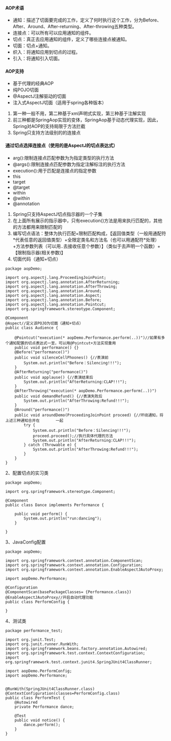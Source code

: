 #### AOP术语
- 通知：描述了切面要完成的工作，定义了何时执行这个工作，分为Before、After、Around、After-returning、After-throwing五种类型。  
- 连接点：可以所有可以应用通知的组件。  
- 切点：真正去应用通知的组件，定义了哪些连接点被通知。   
- 切面：切点+通知。  
- 织入：将通知应用到切点的过程。  
- 引入：将通知引入切面。
#### AOP支持
- 基于代理的经典AOP
- 纯POJO切面
- @AspectJ注解驱动的切面
- 注入式AspectJ切面（适用于spring各种版本）  
1. 第一种一般不用，第二种基于xml声明式实现，第三种基于注解实现  
2. 前三种都是SpringAop实现的变体，SpringAop基于动态代理实现，因此，Spring对AOP的支持局限于方法拦截  
3. Spring只支持方法级别的的连接点
#### 通过切点选择连接点（使用的是AspectJ的切点表达式）
- arg():限制连接点匹配参数为为指定类型的执行方法
- @args():限制连接点匹配参数为指定注解标注的执行方法
- execution():用于匹配是连接点的指定参数
- this
- target
- @target
- within
- @within
- @annotation
1. Spring只支持AspectJ切点指示器的一个子集
2. 在上面所有展示的指示器中，只有execution()方法是用来执行匹配的，其他的方法都用来限制匹配的
3. 编写切点语法：整体为执行匹配+限制匹配构成，【返回值类型（一般用通配符*代表任意的返回值类型）+全限定类名和方法名（也可以用通配符\*处理）+方法参数列表（可以用..去接收任意个参数）】（类似于去声明一个函数）+【限制指示器(相关参数)】
4. 切面代码（通知+切点）
```
package aopDemo;

import org.aspectj.lang.ProceedingJoinPoint;
import org.aspectj.lang.annotation.AfterReturning;
import org.aspectj.lang.annotation.AfterThrowing;
import org.aspectj.lang.annotation.Around;
import org.aspectj.lang.annotation.Aspect;
import org.aspectj.lang.annotation.Before;
import org.aspectj.lang.annotation.Pointcut;
import org.springframework.stereotype.Component;

@Component
@Aspect//定义该POJO为切面（通知+切点）
public class Audience {

	@Pointcut("execution(* aopDemo.Performance.perform(..))")//如果有多个通知配置的切点表达式一至，可以用@Pointcut+方法实现重用
	public void performance() {}
	@Before("performance()")
	public void silenceCellPhoones() {//表演前
		System.out.println("Before：Silencing!!!");
	}
	@AfterReturning("performance()")
	public void applause() {//表演结束后
		System.out.println("AfterReturning:CLAP!!!");
	}
	@AfterThrowing("execution(* aopDemo.Performance.perform(..))")
	public void demandRefund() {//表演失败后
		System.out.println("AfterThrowing:Refund!!!");
	}
	@Around("performance()")
	public void aroundDemo(ProceedingJoinPoint proceed) {//环绕通知，将上述三种通知合并在       一起
		try {
			System.out.println("Before：Silencing!!!");
			proceed.proceed();//执行具体代理的方法
			System.out.println("AfterReturning:CLAP!!!");
		} catch (Throwable e) {
			System.out.println("AfterThrowing:Refund!!!");
		}
	}
}
```
2、配置切点的实习类
```
package aopDemo;

import org.springframework.stereotype.Component;

@Component
public class Dance implements Performance {

	public void perform() {
		System.out.println("run:dancing");
	}

}
```
3、JavaConfig配置
```
package aopDemo;

import org.springframework.context.annotation.ComponentScan;
import org.springframework.context.annotation.Configuration;
import org.springframework.context.annotation.EnableAspectJAutoProxy;

import aopDemo.Performance;

@Configuration
@ComponentScan(basePackageClasses= {Performance.class})
@EnableAspectJAutoProxy//开启自动代理功能
public class PerformConfig {
	
}
```
4、测试类
```
package performance_test;

import org.junit.Test;
import org.junit.runner.RunWith;
import org.springframework.beans.factory.annotation.Autowired;
import org.springframework.test.context.ContextConfiguration;
import org.springframework.test.context.junit4.SpringJUnit4ClassRunner;

import aopDemo.PerformConfig;
import aopDemo.Performance;


@RunWith(SpringJUnit4ClassRunner.class)
@ContextConfiguration(classes=PerformConfig.class)
public class PerformTest {
	@Autowired
	private Performance dance;
	
	@Test
	public void notice() {
		dance.perform();
	}
}
```